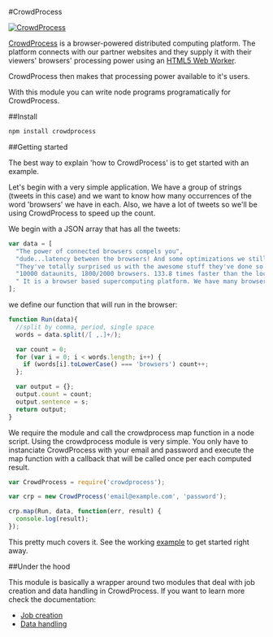 #CrowdProcess

[![CrowdProcess](https://crowdprocess.com/img/crowdprocess-logo-symbol.svg)](https://crowdprocess.com/)

[CrowdProcess](https://crowdprocess.com/) is a browser-powered distributed computing platform.
The platform connects with our partner websites and they supply it with their viewers' browsers' processing power using an [HTML5 Web Worker](https://developer.mozilla.org/en-US/docs/Web/Guide/Performance/Using_web_workers).

CrowdProcess then makes that processing power available to it's users.

With this module you can write node programs programatically for CrowdProcess.

##Install

```javascript
npm install crowdprocess
```

##Getting started

The best way to explain 'how to CrowdProcess' is to get started with an example.

Let's begin with a very simple application. We have a group of strings (tweets in this case) and we want to
know how many occurrences of the word 'browsers' we have in each. Also, we have a lot of tweets so we'll be using
CrowdProcess to speed up the count.

We begin with a JSON array that has all the tweets:

```javascript
var data = [
  "The power of connected browsers compels you",
  "dude...latency between the browsers! And some optimizations we still need to do lol",
  "They've totally surprised us with the awesome stuff they've done so far!",
  "10000 dataunits, 1800/2000 browsers. 133.8 times faster than the local machine.",
  " It is a browser based supercomputing platform. We have many browsers"
];
```

we define our function that will run in the browser:

```javascript
function Run(data){
  //split by comma, period, single space
  words = data.split(/[ ,.]+/);

  var count = 0;
  for (var i = 0; i < words.length; i++) {
    if (words[i].toLowerCase() === 'browsers') count++;
  };

  var output = {};
  output.count = count;
  output.sentence = s;
  return output;
}

```

We require the module and call the crowdprocess map function in a node script. Using the crowdprocess module is very simple.
You only have to instanciate CrowdProcess with your email and password and execute the map function with a callback that will be called once per each computed result.

```javascript
var CrowdProcess = require('crowdprocess');

var crp = new CrowdProcess('email@example.com', 'password');

crp.map(Run, data, function(err, result) {
  console.log(result);
});
```

This pretty much covers it. See the working [example](https://github.com/CrowdProcess/node-crowdprocess/blob/master/example/example.js) to get started right away.

##Under the hood

This module is basically a wrapper around two modules that deal with job creation and
data handling in CrowdProcess. If you want to learn more check the documentation:
* [Job creation](https://github.com/CrowdProcess/crp-job-client)
* [Data handling](https://github.com/CrowdProcess/crp-stream-client)
